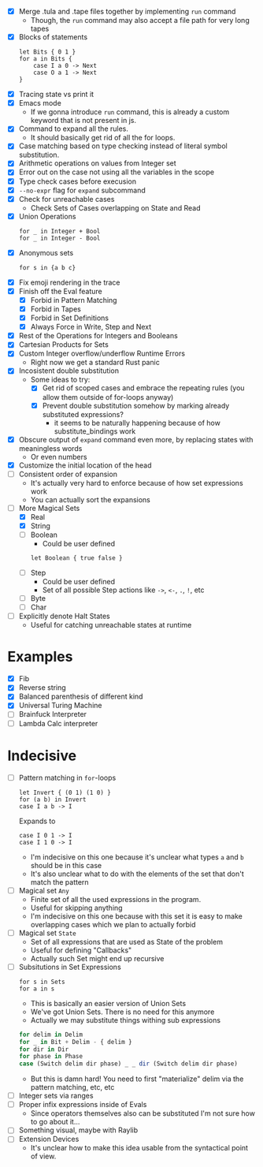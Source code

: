 - [x] Merge .tula and .tape files together by implementing `run` command
  - Though, the `run` command may also accept a file path for very
    long tapes
- [x] Blocks of statements
  ```tula
  let Bits { 0 1 }
  for a in Bits {
      case I a 0 -> Next
      case O a 1 -> Next
  }
  ```
- [x] Tracing state vs print it
- [x] Emacs mode
  - If we gonna introduce `run` command, this is already a custom
    keyword that is not present in js.
- [x] Command to expand all the rules.
  - It should basically get rid of all the for loops.
- [x] Case matching based on type checking instead of literal symbol
      substitution.
- [x] Arithmetic operations on values from Integer set
- [x] Error out on the case not using all the variables in the scope
- [x] Type check cases before execusion
- [x] `--no-expr` flag for `expand` subcommand
- [x] Check for unreachable cases
  - Check Sets of Cases overlapping on State and Read
- [x] Union Operations
  ```tula
  for _ in Integer + Bool
  for _ in Integer - Bool
  ```
- [x] Anonymous sets
  ```tule
  for s in {a b c}
  ```
- [x] Fix emoji rendering in the trace
- [x] Finish off the Eval feature
  - [x] Forbid in Pattern Matching
  - [x] Forbid in Tapes
  - [x] Forbid in Set Definitions
  - [x] Always Force in Write, Step and Next
- [x] Rest of the Operations for Integers and Booleans
- [x] Cartesian Products for Sets
- [x] Custom Integer overflow/underflow Runtime Errors
  - Right now we get a standard Rust panic
- [x] Incosistent double substitution
  - Some ideas to try:
    - [x] Get rid of scoped cases and embrace the repeating rules (you allow them outside of for-loops anyway)
    - [x] Prevent double substitution somehow by marking already substituted expressions?
      - it seems to be naturally happening because of how substitute_bindings work
- [x] Obscure output of `expand` command even more, by replacing states with meaningless words
  - Or even numbers
- [x] Customize the initial location of the head
- [ ] Consistent order of expansion
  - It's actually very hard to enforce because of how set expressions work
  - You can actually sort the expansions
- [ ] More Magical Sets
  - [x] Real
  - [x] String
  - [ ] Boolean
    - Could be user defined
    ```tula
    let Boolean { true false }
    ```
  - [ ] Step
    - Could be user defined
    - Set of all possible Step actions like `->`, `<-`, `.`, `!`, etc
  - [ ] Byte
  - [ ] Char
- [ ] Explicitly denote Halt States
  - Useful for catching unreachable states at runtime

# Examples

- [x] Fib
- [x] Reverse string
- [x] Balanced parenthesis of different kind
- [x] Universal Turing Machine
- [ ] Brainfuck Interpreter
- [ ] Lambda Calc interpreter

# Indecisive

- [ ] Pattern matching in `for`-loops
  ```tula
  let Invert { (0 1) (1 0) }
  for (a b) in Invert
  case I a b -> I
  ```
  Expands to
  ```tula
  case I 0 1 -> I
  case I 1 0 -> I
  ```
  - I'm indecisive on this one because it's unclear what types `a` and
    `b` should be in this case
  - It's also unclear what to do with the elements of the set that don't
    match the pattern
- [ ] Magical set `Any`
  - Finite set of all the used expressions in the program.
  - Useful for skipping anything
  - I'm indecisive on this one because with this set it is easy to
    make overlapping cases which we plan to actually forbid
- [ ] Magical set `State`
  - Set of all expressions that are used as State of the problem
  - Useful for defining "Callbacks"
  - Actually such Set might end up recursive
- [ ] Subsitutions in Set Expressions
  ```tula
  for s in Sets
  for a in s
  ```
  - This is basically an easier version of Union Sets
  - We've got Union Sets. There is no need for this anymore
  - Actually we may substitute things withing sub expressions
  ```js
  for delim in Delim
  for _ in Bit + Delim - { delim }
  for dir in Dir
  for phase in Phase
  case (Switch delim dir phase) _ _ dir (Switch delim dir phase)
  ```
  - But this is damn hard! You need to first "materialize" delim via the pattern matching, etc, etc
- [ ] Integer sets via ranges
- [ ] Proper infix expressions inside of Evals
  - Since operators themselves also can be substituted I'm not sure how to go about it...
- [ ] Something visual, maybe with Raylib
- [ ] Extension Devices
  - It's unclear how to make this idea usable from the syntactical point of view.
